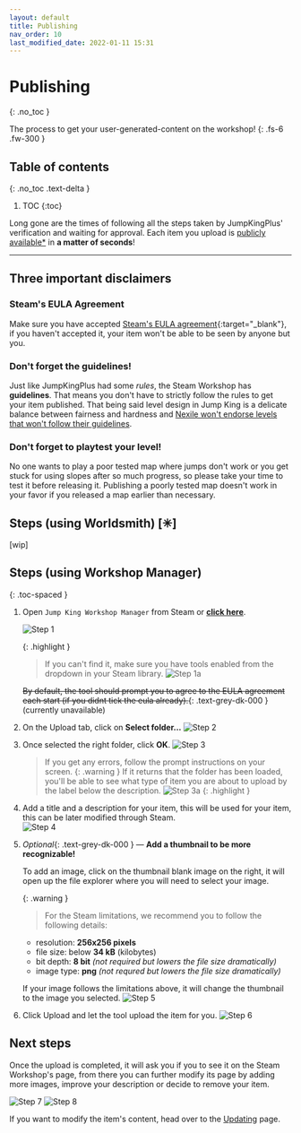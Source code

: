 ```yaml
---
layout: default
title: Publishing
nav_order: 10
last_modified_date: 2022-01-11 15:31
---
```


# Publishing
{: .no_toc }

The process to get your user-generated-content on the workshop!<!-- more -->
{: .fs-6 .fw-300 }

<style>
   .toc-spaced > li {
      margin: 2rem 0;
   }
</style>

## Table of contents
{: .no_toc .text-delta }

1. TOC
{:toc}

Long gone are the times of following all the steps taken by JumpKingPlus' verification and waiting for approval. Each item you upload is [publicly available*](#steams-eula-agreement) in <strong>a matter of seconds</strong>!

---

## Three important disclaimers

### Steam's EULA Agreement

Make sure you have accepted [Steam's EULA agreement](https://steamcommunity.com/workshop/workshoplegalagreement/){:target="_blank"}, if you haven't accepted it, your item won't be able to be seen by anyone but you.

### Don't forget the guidelines!

Just like JumpKingPlus had some *rules*, the Steam Workshop has **guidelines**. That means you don't have to strictly follow the rules to get your item published. That being said level design in Jump King is a delicate balance between fairness and hardness and <u>Nexile won't endorse levels that won't follow their guidelines</u>.

### Don't forget to playtest your level!

No one wants to play a poor tested map where jumps don't work or you get stuck for using slopes after so much progress, so please take your time to test it before releasing it. Publishing a poorly tested map doesn't work in your favor if you released a map earlier than necessary.

## Steps (using Worldsmith) [✳]
[wip]

## Steps (using Workshop Manager)

{: .toc-spaced }
1. Open `Jump King Workshop Manager` from Steam or [**click here**](steam://rungameid/2245910).<br>
   
   ![Step 1](/images/publishing/Step1.png)
   
   {: .highlight }
   > If you can't find it, make sure you have tools enabled from the dropdown in your Steam library.
   ![Step 1a](/images/publishing/SteamToggleTools.png)
   
   ~~By default, the tool should prompt you to agree to the EULA agreement each start (if you didnt tick the eula already).~~{: .text-grey-dk-000 } (currently unavailable)

2. On the Upload tab, click on **Select folder...**
   ![Step 2](/images/publishing/Step2.png)

3. Once selected the right folder, click **OK**.
   ![Step 3](/images/publishing/Step3.png) 
   > If you get any errors, follow the prompt instructions on your screen. 
   {: .warning }
   > If it returns that the folder has been loaded, you'll be able to see what type of item you are about to upload by the label below the description.
   > ![Step 3a](/images/publishing/Step3a.png)
   {: .highlight }

4. Add a title and a description for your item, this will be used for your item, this can be later modified through Steam.<br>
   ![Step 4](/images/publishing/Step4.png)

5. *Optional*{: .text-grey-dk-000 } 
   —
   **Add a thumbnail to be more recognizable!**
  
   To add an image, click on the thumbnail blank image on the right, it will open up the file explorer where you will need to select your image.

   {: .warning }
   > For the Steam limitations, we recommend you to follow the following details:
   - resolution: **256x256 pixels**
   - file size: below **34 kB** (kilobytes)
   - bit depth: **8 bit** *(not required but lowers the file size dramatically)*
   - image type: **png** *(not requred but lowers the file size dramatically)*

   If your image follows the limitations above, it will change the thumbnail to the image you selected.
   ![Step 5](/images/publishing/Step5.png)

6. Click Upload and let the tool upload the item for you.
   ![Step 6](/images/publishing/Step6.png)


## Next steps
Once the upload is completed, it will ask you if you to see it on the Steam Workshop's page, from there you can further modify its page by adding more images, improve your description or decide to remove your item.

![Step 7](/images/publishing/Step7.png)
![Step 8](/images/publishing/Step8.png)

If you want to modify the item's content, head over to the [Updating](/updating) page.